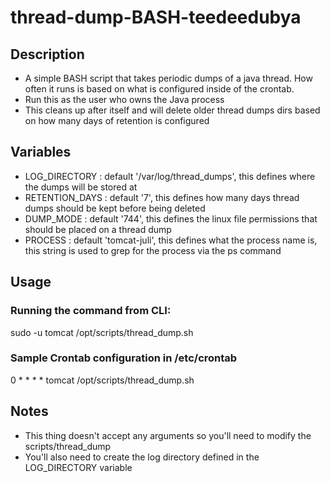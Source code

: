 # thread-dump-BASH-teedeedubya
## Description
- A simple BASH script that takes periodic dumps of a java thread.  How often it runs is based on what is configured inside of the crontab.  
- Run this as the user who owns the Java process
- This cleans up after itself and will delete older thread dumps dirs based on how many days of retention is configured

## Variables
- LOG_DIRECTORY : default '/var/log/thread_dumps', this defines where the dumps will be stored at
- RETENTION_DAYS : default '7', this defines how many days thread dumps should be kept before being deleted
- DUMP_MODE : default '744', this defines the linux file permissions that should be placed on a thread dump
- PROCESS : default 'tomcat-juli', this defines what the process name is, this string is used to grep for the process via the ps command

## Usage
### Running the command from CLI:
sudo -u tomcat /opt/scripts/thread_dump.sh

### Sample Crontab configuration in /etc/crontab
0 * * * * tomcat /opt/scripts/thread_dump.sh

## Notes
-  This thing doesn't accept any arguments so you'll need to modify the scripts/thread_dump
-  You'll also need to create the log directory defined in the LOG_DIRECTORY variable